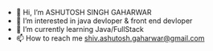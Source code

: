 - 👋 Hi, I’m ASHUTOSH SINGH GAHARWAR
- 👀 I’m interested in java devloper & front end devloper
- 🌱 I’m currently learning Java/FullStack
- 📫 How to reach me shiv.ashutosh.gaharwar@gmail.com

<!---
ASHUTOSH-GAHARWAR/ASHUTOSH-GAHARWAR is a ✨ special ✨ repository because its `README.md` (this file) appears on your GitHub profile.
You can click the Preview link to take a look at your changes.
--->
